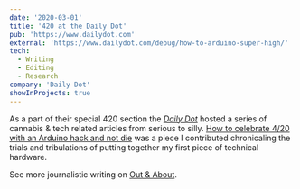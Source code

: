 ```yaml
---
date: '2020-03-01'
title: '420 at the Daily Dot'
pub: 'https://www.dailydot.com'
external: 'https://www.dailydot.com/debug/how-to-arduino-super-high/'
tech:
  - Writing
  - Editing
  - Research
company: 'Daily Dot'
showInProjects: true
---
```


As a part of their special 420 section the [_Daily Dot_](https://www.dailydot.com/) hosted a series of cannabis & tech related articles from serious to silly. [How to celebrate 4/20 with an Arduino hack and not die](https://www.dailydot.com/debug/how-to-arduino-super-high/) was a piece I contributed chronicaling the trials and tribulations of putting together my first piece of technical hardware.

See more journalistic writing on [Out & About](https://outandabout.space/additional-published-writing/).
